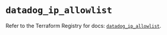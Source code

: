 # `datadog_ip_allowlist`

Refer to the Terraform Registry for docs: [`datadog_ip_allowlist`](https://registry.terraform.io/providers/datadog/datadog/3.74.0/docs/resources/ip_allowlist).

